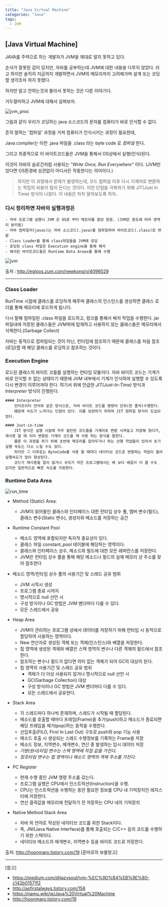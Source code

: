 ```yaml
---
title: "Java Virtual Machine"
categories: "Java"
tags:
  - JVM
---
```


## [Java Virtual Machine]

JAVA를 주력으로 하는 개발자가 JVM을 제대로 알지 못하고 있다.

순서가 잘못된 감이 있지만, 자바를 공부하는데 JVM에 대한 내용을 다루지 않았다.
라고 하지만 솔직히 지금까지 개발하면서 JVM의 메모리까지 고려해가며 설계 또는 코딩할 생각조차 하지 못했다.

하지만 알고 안하는것과 몰라서 못하는 것은 다른 이야기다.

거두절미하고 JVM에 대해서 살펴보자.

![jvm_proc](/assets/images/study/dev/2018/8_jvm_proc.png)

그림과 같이 우리가 코딩하는 java 소스코드의 문자를 컴퓨터가 바로 인식할 수 없다.

흔히 말하는 '컴파일' 과정을 거쳐 컴퓨터가 인식시키는 과정이 필요한데, 

Java compiler는 이런 .java 파일을 .class 라는 byte code 로 *컴파일* 한다.

그리고 최종적으로 이 바이트코드들은 JVM을 통해서 OS상에서 실행(인식)된다.

이것이 자바의 슬로건처럼 사용되는 *"Write Once, Run Everywhere"* 이다.
(JVM만 있다면 OS환경에 상관없이 어디서든 작동한다는 의미이다.)

> 하지만 이 과정에서 문제가 발생하는데, 코드 컴파일 이후 다시 기계어로 변환하는 작업의 비용이 많이 든다는 것이다.
> 이런 단점을 극복하기 위해 JIT(Just In Time) 방식이 나왔다. 이 내용은 차차 알아보도록 하자.

### 다시 정리하면 자바의 실행과정은
    - 자바 프로그램 실행시 JVM 은 OS로 부터 메모리를 할당 받음. (JVM은 용도에 따라 영역이 분리됨)
    - 자바 컴파일러(javac)는 자바 소스코드(.java)를 컴파일하여 바이트코드(.class)로 변환
    - Class Loader를 통해 class파일들을 JVM에 로딩
    - 로딩된 class 파일은 Execution engine을 통해 해석
    - 해석된 바이트코드들은 Runtime Data Areas를 통해 수행
    
![jvm](/assets/images/study/dev/2018/8_jvm.jpg)

출처 : http://egloos.zum.com/newkong/v/4096029

---

### Class Loader
RunTime 시점에 클래스를 로딩하게 해주며 클래스의 인스턴스를 생성하면 클래스 로더를 통해 메모리에 로드하게 됩니다.

다시 말해 컴파일된 .class 파일을 로드하고, 링크를 통해서 배치 작업을 수행한다. jar파일내에 저장된 클래스들은 JVM위에 탑재하고 사용하지 않는 클래스들은 메모리에서 삭제한다.(Garbage Collect) 

자바는 동적으로 컴파일되는 것이 아닌, 런타임에 참조하기 때문에 클래스를 처음 참조(로딩)할 때 해당 클래스를 로딩하고 참조하는 것이다.


### Execution Engine
로드된 클래스의 바이트 코들를 실행하는 런타임 모듈이다. 
자바 바이트 코드는 기계가 바로 인식할 수 없는 상태이기 때문에 JVM 내부에서 기계가 인식하여 실행할 수 있도록 다시 변경이 이루어져야 한다.
여기서 위에 언급한 *JIT(Just-In-Time)* 방식과 *Interpreter* 방식이 진행된다.

    #### Interpreter
        인터프리터 언어와 같은 방식으로, 자바 바이트 코드를 명령어 단위(한 줄씩)수행한다.
        떄문에 속도가 느리다는 단점이 있다. 이를 보완하기 위하여 JIT 컴파일 방식이 도입되었다.
        
    #### Just-in-time
        JIT 방식은 실행 시점에 자주 쓸만한 코드들을 기계어로 변환 시켜놓고 저장해 뒀다가, 재사용 할 때 이미 변환된 기계어 코드를 재 사용 하는 방식을 말한다. 
        물론 이 과정을 하기 위해 초반에 메모리를 잡아두거나 하는 선행 작업들이 있어서 초기 실행 속도는 다소 느릴 수도 있다. 
        하지만 그 이후로는 ByteCode를 사용 할 때마다 네이티브 코드로 변환하는 작업이 들어 실행속도가 많이 향상된다. 
        코드가 재사용될 일이 없거나 규모가 작은 프로그램에서는 배 보다 배꼽이 더 클 수도 있지만 일반적으로 빠른 속도를 자랑한다.
        

### Runtime Data Area

![run_time](/assets/images/study/dev/2018/8_runtime_data.png)        

 
- Method (Static) Area: 
    - JVM이 읽어들인 클래스와 인터페이스 대한 런타임 상수 풀, 멤버 변수(필드), 클래스 변수(Static 변수), 생성자와 메소드를 저장하는 공간
    
- Runtime Constant Pool
    - 메소드 영역에 포함되지만 독자적 중요성이 있다.
    - 클래스 파일 constant_pool 테이블에 해당하는 영역이다.
    - 클래스와 인터페이스 상수, 메소드와 필드에 대한 모든 레퍼런스를 저장한다.
    - JVM은 런타임 상수 풀을 통해 해당 메소드나 필드의 실제 메모리 상 주소를 찾아 참조한다
    
- 메소드 영역/런타임 상수 풀의 사용기간 및 스레드 공유 범위
    - JVM 시작시 생성
    - 프로그램 종료 시까지
    - 명시적으로 null 선언 시
    - 구성 방식이나 GC 방법은 JVM 벤더마다 다를 수 있다.
    - 모든 스레드에서 공유
    
- Heap Area
    - JVM이 관리하는 프로그램 상에서 데이터를 저장하기 위해 런타임 시 동적으로 할당하여 사용하는 영역이다.
    - New 연산자로 생성된 객체 또는 객체(인스턴스)와 배열을 저장한다.
    - 힙 영역에 생성된 객체와 배열은 스택 영역의 변수나 다른 객체의 필드에서 참조한다.
    - 참조하는 변수나 필드가 없다면 의미 없는 객체가 되어 GC의 대상이 된다.
    - 힙 영역의 사용기간 및 스레드 공유 범위
        - 객체가 더 이상 사용되지 않거나 명시적으로 null 선언 시
        - GC(Garbage Collection) 대상
        - 구성 방식이나 GC 방법은 JVM 벤더마다 다를 수 있다.
        - 모든 스레드에서 공유한다.
        
- Stack Area
    - 각 스레드마다 하나씩 존재하며, 스레드가 시작될 때 할당된다.
    - 메소드를 호출할 때마다 프레임(Frame)을 추가(push)하고 메소드가 종료되면 해당 프레임을 제거(pop)하는 동작을 수행한다.
    - 선입후출(FILO, First In Last Out) 구조로 push와 pop 기능 사용
    - 메소드 호출 시 생성되는 스레드 수행정보를 기록하는 Frame을 저장
    - 메소드 정보, 지역변수, 매개변수, 연산 중 발생하는 임시 데이터 저장
    - *기본(원시)타입 변수는 스택 영역에 직접 값을 가진다.*
    - *참조타임 변수는 힙 영역이나 메소드 영역의 객체 주소를 가진다.*

- PC Register
    - 현재 수행 중인 JVM 명령 주소를 갖는다.
    - 프로그램 실행은 CPU에서 인스트럭션(Instruction)을 수행.
    - CPU는 인스트럭션을 수행하는 동안 필요한 정보를 CPU 내 기억장치인 레지스터에 저장한다.
    - 연산 결곽값을 메모리에 전달하기 전 저장하는 CPU 내의 기억장치

- Native Method Stack Area
    - 자바 외 언어로 작성된 네이티브 코드를 위한 Stack이다.
    - 즉, JNI(Java Native Interface)를 통해 호출되는 C/C++ 등의 코드를 수행하기 위한 스택이다.
    - 네이티브 메소드의 매개변수, 지역변수 등을 바이트 코드로 저장한다.

출처: http://hoonmaro.tistory.com/19 [훈마로의 보물창고]


---

[참고]
- https://medium.com/@lazysoul/jvm-%EC%9D%B4%EB%9E%80-c142b01571f2
- http://asfirstalways.tistory.com/158
- https://namu.wiki/w/Java%20Virtual%20Machine
- http://hoonmaro.tistory.com/19